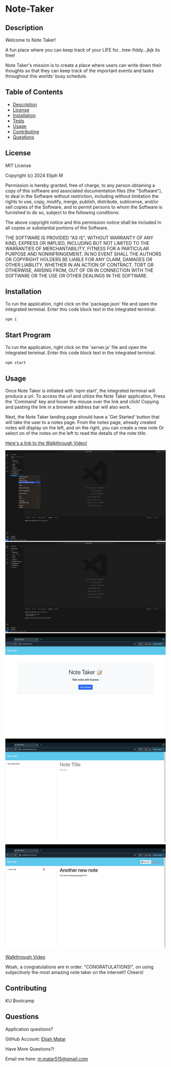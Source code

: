 # Note-Taker 

## Description

  Welcome to Note Taker!<br />
  
  A fun place where you can keep track of your LIFE for...tree-fiddy...jkjk its free!<br/>

  Note Taker's mission is to create a place where users can write down their thoughts so that they can keep track of the important events and tasks throughout this worlds' busy schedule.

## Table of Contents
  - [Description](#description)
  - [License](#license)
  - [Installation](#installation)
  - [Tests](#tests)
  - [Usage](#usage)
  - [Contributing](#contributing)
  - [Questions](#questions)

## License 

MIT License

Copyright (c) 2024 Elijah M

Permission is hereby granted, free of charge, to any person obtaining a copy
of this software and associated documentation files (the "Software"), to deal
in the Software without restriction, including without limitation the rights
to use, copy, modify, merge, publish, distribute, sublicense, and/or sell
copies of the Software, and to permit persons to whom the Software is
furnished to do so, subject to the following conditions:

The above copyright notice and this permission notice shall be included in all
copies or substantial portions of the Software.

THE SOFTWARE IS PROVIDED "AS IS", WITHOUT WARRANTY OF ANY KIND, EXPRESS OR
IMPLIED, INCLUDING BUT NOT LIMITED TO THE WARRANTIES OF MERCHANTABILITY,
FITNESS FOR A PARTICULAR PURPOSE AND NONINFRINGEMENT. IN NO EVENT SHALL THE
AUTHORS OR COPYRIGHT HOLDERS BE LIABLE FOR ANY CLAIM, DAMAGES OR OTHER
LIABILITY, WHETHER IN AN ACTION OF CONTRACT, TORT OR OTHERWISE, ARISING FROM,
OUT OF OR IN CONNECTION WITH THE SOFTWARE OR THE USE OR OTHER DEALINGS IN THE
SOFTWARE.

## Installation
To run the application, right click on the 'package.json' file and open the integrated terminal. Enter this code block text in the integrated terminal.

    npm i

## Start Program 

To run the application, right click on the 'server.js' file and open the integrated terminal. Enter this code block text in the integrated terminal.

    npm start
    

## Usage

Once Note Taker is initiated with 'npm start', the integrated terminal will produce a url. To access the url and utilize the Note Taker application, Press the 'Command' key and hover the mouse over the link and click! Copying and pasting the link in a browser address bar will also work. <br />

Next, the Note Taker landing page should have a 'Get Started' button that will take the user to a notes page. From the notes page, already created notes will display on the left, and on the right, you can create a new note Or select on of the notes on the left to read the details of the note title.

[Here's a link to the Walkthrough Video!](https://drive.google.com/file/d/1Byl3l06A2OKy17BYpfc_i02P2kefxTnt/view)

![Screenshot1](/lib/img-start.png)
![Screenshot2](/lib/img-url.png)
![Screenshot3](/lib/image-1.png)
![Screenshot3](/lib/image-2.png)
![Screenshot3](/lib/image-4.png)

<a href="https://drive.google.com/file/d/1Byl3l06A2OKy17BYpfc_i02P2kefxTnt/view" target="_blank">Walkthrough Video</a>
<br />

Woah, a congratulations are in order. "CONGRATULATIONS!", on using *subjectively* the most amazing note taker on the internet!! Cheers!


## Contributing 

  KU Bootcamp


## Questions
  Application questions? 
  
  GitHub Account: <a href="https://github.com/emmatar" target="_blank">Elijah Matar</a>

  Have More Questions?!

  Email me here: m.matar515@gmail.com
  